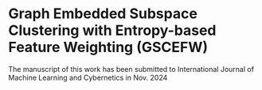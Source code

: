 # Graph Embedded Subspace Clustering with Entropy-based Feature Weighting (GSCEFW)

The manuscript of this work has been submitted to International Journal of Machine Learning and Cybernetics in Nov. 2024

